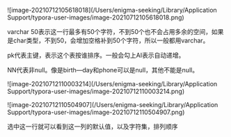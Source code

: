 ![image-20210712105618018](/Users/enigma-seeking/Library/Application Support/typora-user-images/image-20210712105618018.png)

varchar 50表示这一行最多有50个字符，不到50个也不会占用多余的空间，如果是char类型，不到50，会增加空格补到50个字符，所以一般都用varchar。

pk代表主键，表示这个表按谁排序。一般会勾上AI表示自动递增。

NN代表非null。像是birth—day和phone可以是null，其他不能是null。

![image-20210712110003214](/Users/enigma-seeking/Library/Application Support/typora-user-images/image-20210712110003214.png)



![image-20210712110504907](/Users/enigma-seeking/Library/Application Support/typora-user-images/image-20210712110504907.png)

选中这一行就可以看到这一列的默认值，以及字符集，排列顺序